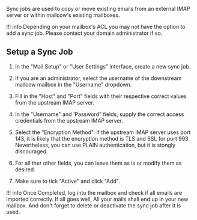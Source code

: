 Sync jobs are used to copy or move existing emails from an external IMAP server or within mailcow's existing mailboxes.

!!! info
    Depending on your mailbox's ACL you may not have the option to add a sync job. Please contact your domain administrator if so.

## Setup a Sync Job
1. In the "Mail Setup" or "User Settings" interface, create a new sync job.

2. If you are an administrator, select the username of the downstream mailcow mailbox in the "Username" dropdown.

3. Fill in the "Host" and "Port" fields with their respective correct values from the upstream IMAP server.

4. In the "Username" and 'Password" fields, supply the correct access credentials from the upstream IMAP server.

5. Select the "Encryption Method". If the upstream IMAP server uses port 143, it is likely that the encryption method is TLS and SSL for port 993. Nevertheless, you can use PLAIN authentication, but it is stongly discouraged.

6. For all ther other fields, you can leave them as is or modify them as desired.

7. Make sure to tick "Active" and click "Add".

!!! info
    Once Completed, log into the mailbox and check if all emails are imported correctly. If all goes well, All your mails shall end up in your new mailbox. And don't forget to delete or deactivate the sync job after it is used.